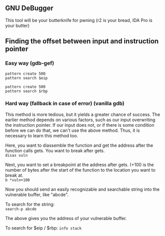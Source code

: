 GNU DeBugger
---
This tool will be your butterknife for pwning (r2 is your bread, IDA Pro is your butter)

## Finding the offset between input and instruction pointer
### Easy way (gdb-gef)
`pattern create 500`  
`pattern search $eip`

`pattern create 500`  
`pattern search $rbp`

### Hard way (fallback in case of error) (vanilla gdb)
This method is more tedious, but it yields a greater chance of success. The earlier method depends on various factors, such as our input overwriting the instruction pointer. If our input does not, or if there is some condition before we can do that, we can't use the above method. Thus, it is necessary to learn this method too.

Here, you want to diassemble the function and get the address after the function calls gets. You want to break after gets.  
`disas vuln`

Next, you want to set a breakpoint at the address after gets. (+100 is the number of bytes after the start of the function to the location you want to break at.  
`b *vuln+100`

Now you should send an easily recognizable and searchable string into the vulnerable buffer, like "abcde".

To search for the string:  
`search-p abcde`

The above gives you the address of your vulnerable buffer. 

To search for $eip / $rbp:
`info stack`
